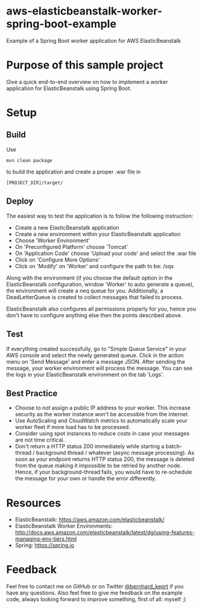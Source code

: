# aws-elasticbeanstalk-worker-spring-boot-example
Example of a Spring Boot worker application for AWS ElasticBeanstalk

# Purpose of this sample project
Give a quick end-to-end overview on how to implement a worker application for ElasticBeanstalk using Spring Boot.

# Setup

## Build
Use 
    
    mvn clean package

to build the application and create a proper .war file in

    [PROJECT_DIR]/target/

## Deploy
The easiest way to test the application is to follow the following instruction:

* Create a new ElasticBeanstalk application
* Create a new environment within your ElasticBeanstalk application
* Choose 'Worker Environment'
* On 'Preconfigured Platform' choose 'Tomcat'
* On 'Application Code' choose 'Upload your code' and select the .war file
* Click on 'Configure More Options'
* Click on 'Modify' on 'Worker' and configure the path to be: /sqs

Along with the environment (if you choose the default option in the ElasticBeanstalk configuration, window 'Worker' to auto generate a queue),
the environment will create a neq queue for you.
Additionally, a DeadLetterQueue is created to collect messages that failed to process.

ElasticBeanstalk also configures all permissions properly for you, hence you don't have to configure anything else then the points described above.

## Test
If everything created successfully, go to "Simple Queue Service" in your AWS console and select the newly generated queue.
Click in the action menu on 'Send Message' and enter a message JSON.
After sending the message, your worker environment will process the message.
You can see the logs in your ElasticBeanstalk environment on the tab 'Logs'.

## Best Practice
* Choose to *not* assign a public IP address to your worker. This increase security as the worker instance won't be accessible from the internet.
* Use AutoScaling and CloudWatch metrics to automatically scale your worker fleet if more load has to be processed.
* Consider using spot instances to reduce costs in case your messages are not time critical.
* Don't return a HTTP status 200 immediately while starting a batch-thread / background thread / whatever (async message processing). As soon as your endpoint returns HTTP status 200, the message is deleted from the queue making it impossible to be retried by another node. Hence, if your background-thread fails, you would have to re-schedule the message for your own or handle the error differently.

# Resources
* ElasticBeanstalk: https://aws.amazon.com/elasticbeanstalk/
* ElasticBeanstalk Worker Environments: http://docs.aws.amazon.com/elasticbeanstalk/latest/dg/using-features-managing-env-tiers.html
* Spring: https://spring.io

# Feedback
Feel free to contact me on GitHub or on Twitter [@bernhard_keprt](https://twitter.com/bernhard_keprt) if you have any questions.
Also feel free to give me feedback on the example code, always looking forward to improve something, first of all: myself ;)
